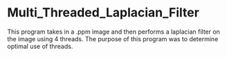 # Multi_Threaded_Laplacian_Filter
This program takes in a .ppm image and then performs a laplacian filter on the image using 4 threads. The purpose of this program was to determine optimal use of threads. 
